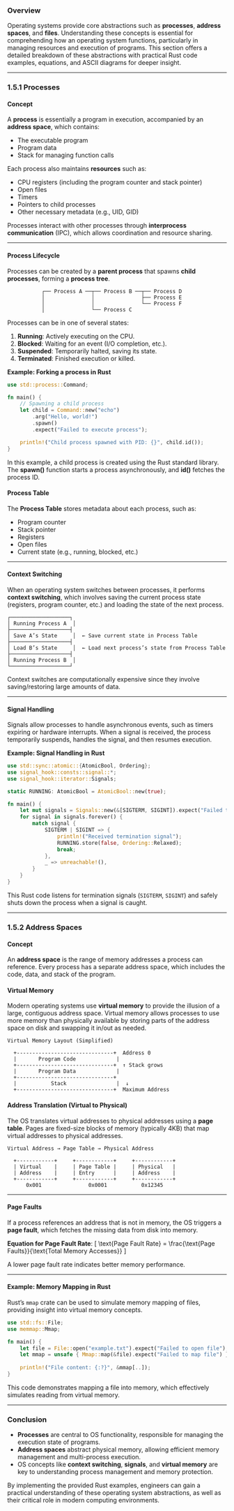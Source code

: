 ### **Overview**
Operating systems provide core abstractions such as **processes**, **address spaces**, and **files**. Understanding these concepts is essential for comprehending how an operating system functions, particularly in managing resources and execution of programs. This section offers a detailed breakdown of these abstractions with practical Rust code examples, equations, and ASCII diagrams for deeper insight.

---
### **1.5.1 Processes**
#### **Concept**
A **process** is essentially a program in execution, accompanied by an **address space**, which contains:
- The executable program
- Program data
- Stack for managing function calls

Each process also maintains **resources** such as:
- CPU registers (including the program counter and stack pointer)
- Open files
- Timers
- Pointers to child processes
- Other necessary metadata (e.g., UID, GID)

Processes interact with other processes through **interprocess communication** (IPC), which allows coordination and resource sharing.

---

#### **Process Lifecycle**
Processes can be created by a **parent process** that spawns **child processes**, forming a **process tree**.

```
           ┌── Process A ──┬── Process B ──┬── Process D
           │               │               ├── Process E
           │               │               └── Process F
           │               └── Process C
```

Processes can be in one of several states:
1. **Running**: Actively executing on the CPU.
2. **Blocked**: Waiting for an event (I/O completion, etc.).
3. **Suspended**: Temporarily halted, saving its state.
4. **Terminated**: Finished execution or killed.

**Example: Forking a process in Rust**
```rust
use std::process::Command;

fn main() {
    // Spawning a child process
    let child = Command::new("echo")
        .arg("Hello, world!")
        .spawn()
        .expect("Failed to execute process");

    println!("Child process spawned with PID: {}", child.id());
}
```
In this example, a child process is created using the Rust standard library. The **spawn()** function starts a process asynchronously, and **id()** fetches the process ID.

#### **Process Table**
The **Process Table** stores metadata about each process, such as:
- Program counter
- Stack pointer
- Registers
- Open files
- Current state (e.g., running, blocked, etc.)

---

#### **Context Switching**
When an operating system switches between processes, it performs **context switching**, which involves saving the current process state (registers, program counter, etc.) and loading the state of the next process.

```
┌───────────────────┐
│ Running Process A  │
├───────────────────┤
│ Save A’s State     │  ← Save current state in Process Table
├───────────────────┤
│ Load B’s State     │  ← Load next process’s state from Process Table
├───────────────────┤
│ Running Process B  │
└───────────────────┘
```

Context switches are computationally expensive since they involve saving/restoring large amounts of data.

---

#### **Signal Handling**
Signals allow processes to handle asynchronous events, such as timers expiring or hardware interrupts. When a signal is received, the process temporarily suspends, handles the signal, and then resumes execution.

**Example: Signal Handling in Rust**
```rust
use std::sync::atomic::{AtomicBool, Ordering};
use signal_hook::consts::signal::*;
use signal_hook::iterator::Signals;

static RUNNING: AtomicBool = AtomicBool::new(true);

fn main() {
    let mut signals = Signals::new(&[SIGTERM, SIGINT]).expect("Failed to register signals");
    for signal in signals.forever() {
        match signal {
            SIGTERM | SIGINT => {
                println!("Received termination signal");
                RUNNING.store(false, Ordering::Relaxed);
                break;
            },
            _ => unreachable!(),
        }
    }
}
```

This Rust code listens for termination signals (`SIGTERM`, `SIGINT`) and safely shuts down the process when a signal is caught.

---

### **1.5.2 Address Spaces**

#### **Concept**
An **address space** is the range of memory addresses a process can reference. Every process has a separate address space, which includes the code, data, and stack of the program.

#### **Virtual Memory**
Modern operating systems use **virtual memory** to provide the illusion of a large, contiguous address space. Virtual memory allows processes to use more memory than physically available by storing parts of the address space on disk and swapping it in/out as needed.

```
Virtual Memory Layout (Simplified)

  +-------------------------------+  Address 0
  |       Program Code             |
  +-------------------------------+  ↑ Stack grows
  |       Program Data             |
  +-------------------------------+
  |           Stack                |  ↓
  +-------------------------------+  Maximum Address
```

#### **Address Translation (Virtual to Physical)**
The OS translates virtual addresses to physical addresses using a **page table**. Pages are fixed-size blocks of memory (typically 4KB) that map virtual addresses to physical addresses.

```
Virtual Address → Page Table → Physical Address

  +------------+     +------------+     +------------+
  | Virtual    |     | Page Table |     | Physical   |
  | Address    |     | Entry      |     | Address    |
  +------------+     +------------+     +------------+
      0x001               0x0001           0x12345
```

---

#### **Page Faults**
If a process references an address that is not in memory, the OS triggers a **page fault**, which fetches the missing data from disk into memory.

**Equation for Page Fault Rate**:
\[
\text{Page Fault Rate} = \frac{\text{Page Faults}}{\text{Total Memory Accesses}}
\]

A lower page fault rate indicates better memory performance.

---

#### **Example: Memory Mapping in Rust**
Rust’s `mmap` crate can be used to simulate memory mapping of files, providing insight into virtual memory concepts.

```rust
use std::fs::File;
use memmap::Mmap;

fn main() {
    let file = File::open("example.txt").expect("Failed to open file");
    let mmap = unsafe { Mmap::map(&file).expect("Failed to map file") };
    
    println!("File content: {:?}", &mmap[..]);
}
```

This code demonstrates mapping a file into memory, which effectively simulates reading from virtual memory.

---

### **Conclusion**
- **Processes** are central to OS functionality, responsible for managing the execution state of programs.
- **Address spaces** abstract physical memory, allowing efficient memory management and multi-process execution.
- OS concepts like **context switching**, **signals**, and **virtual memory** are key to understanding process management and memory protection.

By implementing the provided Rust examples, engineers can gain a practical understanding of these operating system abstractions, as well as their critical role in modern computing environments.